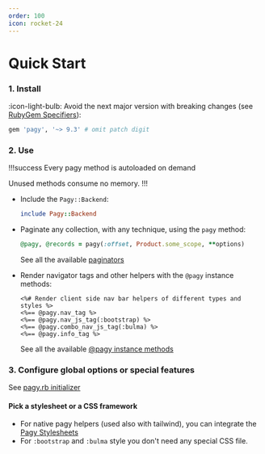 ```yaml
---
order: 100
icon: rocket-24
---
```


# Quick Start

### 1. Install

:icon-light-bulb: Avoid the next major version with breaking changes (see [RubyGem Specifiers](http://guides.rubygems.org/patterns/#pessimistic-version-constraint)):

```ruby Gemfile
gem 'pagy', '~> 9.3' # omit patch digit
```

### 2. Use

!!!success Every pagy method is autoloaded on demand

Unused methods consume no memory.
!!!

- Include the `Pagy::Backend`:
  ```ruby ApplicationController/AnyController
  include Pagy::Backend
  ```

- Paginate any collection, with any technique, using the `pagy` method:
  ```ruby Controller Controller/action
  @pagy, @records = pagy(:offset, Product.some_scope, **options)
  ```
  See all the available [paginators](../toolbox/paginator#paginators)

- Render navigator tags and other helpers with the `@pagy` instance methods:

  ```erb
  <%# Render client side nav bar helpers of different types and styles %>
  <%== @pagy.nav_tag %>
  <%== @pagy.nav_js_tag(:bootstrap) %>
  <%== @pagy.combo_nav_js_tag(:bulma) %>
  <%== @pagy.info_tag %>
  ``` 
  See all the available [@pagy instance methods](../toolbox/instance)

### 3. Configure global options or special features

See [pagy.rb initializer](../toolbox/initializer.md)

#### Pick a stylesheet or a CSS framework

- For native pagy helpers (used also with tailwind), you can integrate the [Pagy Stylesheets](/docs/resources/stylesheet)
- For `:bootstrap` and `:bulma` style you don't need any special CSS file.
